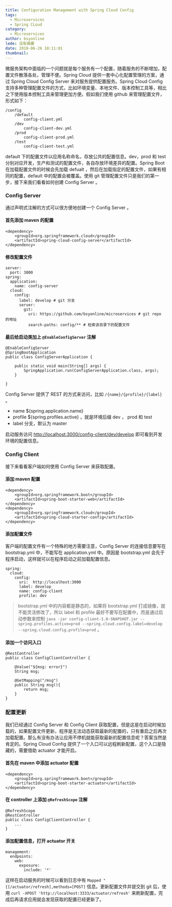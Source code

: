 ```yaml
---
title: Configuration Management with Spring Cloud Config
tags:
  - Microservices
  - Spring CLoud
category:
  - Microservices
author: bsyonline
lede: 没有摘要
date: 2018-06-26 10:11:01
thumbnail:
---
```


微服务架构中面临的一个问题就是每个服务有一个配置，随着服务的不断增加，配置文件散落各处，管理不便。Spring Cloud 提供一套中心化配置管理的方案，通过 Spring Cloud Config Server 来对服务提供配置服务。Spring Cloud Config 支持多种管理配置文件的方式，比如环境变量、本地文件、版本控制工具等，相比之下使用版本控制工具来管理更加方便。假如我们使用 github 来管理配置文件，形式如下：
```
/config
    /default
        config-client.yml
    /dev
        config-client-dev.yml
    /prod
        config-client-prod.yml
    /test
        config-client-test.yml
```
default 下的配置文件以应用名称命名，存放公共的配置信息。dev，prod 和 test 分别对应开发，生产和测试的配置文件，各自存放环境差异的配置。Spring Boot 在加载配置文件的时候会先加载 defualt ，然后在加载指定的配置文件，如果有相同的配置，default 中的配置会被覆盖。使用 git 管理配置文件只是我们的第一步，接下来我们看看如何创建 Config Server 。
### **Config Server**
通过声明式注解的方式可以很方便地创建一个 Config Server 。
#### 首先添加 maven 的配置
```
<dependency>
    <groupId>org.springframework.cloud</groupId>
    <artifactId>spring-cloud-config-server</artifactId>
</dependency>
```
#### 修改配置文件
```
server:
  port: 3000
spring:
  application:
    name: config-server
  cloud:
    config:
      label: develop # git 分支
      server:
        git:
          uri: https://github.com/bsyonline/microservices # git repo 的地址
          search-paths: config/** # 检索该目录下的配置文件
```
#### 最后给启动类加上 ```@EnableConfigServer``` 注解
```
@EnableConfigServer
@SpringBootApplication
public class ConfigServerApplication {

    public static void main(String[] args) {
        SpringApplication.run(ConfigServerApplication.class, args);
    }

}
```

Config Server 提供了 REST 的方式来访问，比如 ```/{name}/{profile}/{label}``` 。
* name ${spring.application.name}
* profile ${spring.profiles.active} ，就是环境后缀 dev ， prod 和 test
* label 分支，默认为 master

启动服务访问 [http://localhost:3000/config-client/dev/develop](http://localhost:3000/config-client/dev/develop) 即可看到开发环境的配置信息。

### **Config Client**

接下来看看客户端如何使用 Config Server 来获取配置。
#### 添加 maven 配置
```
<dependency>
    <groupId>org.springframework.boot</groupId>
    <artifactId>spring-boot-starter-web</artifactId>
</dependency>
<dependency>
    <groupId>org.springframework.cloud</groupId>
    <artifactId>spring-cloud-starter-config</artifactId>
</dependency>
```

#### 添加配置文件
客户端的配置文件有一个特殊的地方需要注意，Config Server 的连接信息要写在 bootstrap.yml 中，不能写在 application.yml 中。原因是 bootstrap.yml 会先于程序启动，这样就可以在程序启动之前加载配置信息。
```
spring:
  cloud:
    config:
      uri:  http://localhost:3000
      label: develop
      name: config-client
      profile: dev
```
>bootstrap.yml 中的内容都是静态的，如果将 bootstrap.yml 打成镜像，就不能灵活修改了，所以 label 和 profile 最好不要写在配置中，而是通过启动参数来控制 ```java -jar config-client-1.0-SNAPSHOT.jar --spring.profiles.active=prod --spring.cloud.config.label=develop --spring.cloud.config.profile=prod``` 。

#### 添加一个访问入口
```
@RestController
public class ConfigClientController {
    
    @Value("${msg: error}")
    String msg;
    
    @GetMapping("/msg")
    public String msg(){
        return msg;
    }
}
```

### 配置更新

我们已经通过 Config Server 和 Config Client 获取配置，但是这是在启动时候加载的，如果配置文件更新，程序是无法动态获取最新的配置的，只有重启之后再次加载配置。那么有没有办法让应用不停机就能获取最新的配置信息呢？答案当然是肯定的。Spring Cloud Config 提供了一个入口可以远程刷新配置，这个入口是隐藏的，需要借助 actuator 才能开启。
#### 首先在 maven 中添加 actuator 配置
```
<dependency>
    <groupId>org.springframework.boot</groupId>
    <artifactId>spring-boot-starter-actuator</artifactId>
</dependency>
```

#### 在 controller 上添加 ```@RefreshScope``` 注解
```
@RefreshScope
@RestController
public class ConfigClientController {
    ...    
}
```
#### 添加配置信息，打开 actuator 开关
```
management:
  endpoints:
    web:
      exposure:
        include: '*'
```
这样在启动服务的时候可以看到日志中有 ```Mapped "{[/actuator/refresh],methods=[POST]``` 信息。更新配置文件并提交到 git 后，使用 ```curl -XPOST 'http://localhost:3333/actuator/refresh'``` 来刷新配置，完成后再请求应用就会发现获取的配置已经更新了。

